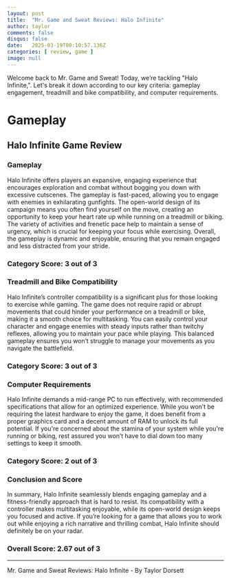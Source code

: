 ```yaml
---
layout: post
title:  "Mr. Game and Sweat Reviews: Halo Infinite"
author: taylor
comments: false
disqus: false
date:   2025-03-19T00:10:57.136Z
categories: [ review, game ]
image: null
---
```


Welcome back to Mr. Game and Sweat! Today, we’re tackling "Halo Infinite,". Let's break it down according to our key criteria: gameplay engagement, treadmill and bike compatibility, and computer requirements.

# Gameplay

## Halo Infinite Game Review

### Gameplay

Halo Infinite offers players an expansive, engaging experience that encourages exploration and combat without bogging you down with excessive cutscenes. The gameplay is fast-paced, allowing you to engage with enemies in exhilarating gunfights. The open-world design of its campaign means you often find yourself on the move, creating an opportunity to keep your heart rate up while running on a treadmill or biking. The variety of activities and frenetic pace help to maintain a sense of urgency, which is crucial for keeping your focus while exercising. Overall, the gameplay is dynamic and enjoyable, ensuring that you remain engaged and less distracted from your stride.

### Category Score: 3 out of 3

### Treadmill and Bike Compatibility

Halo Infinite’s controller compatibility is a significant plus for those looking to exercise while gaming. The game does not require rapid or abrupt movements that could hinder your performance on a treadmill or bike, making it a smooth choice for multitasking. You can easily control your character and engage enemies with steady inputs rather than twitchy reflexes, allowing you to maintain your pace while playing. This balanced gameplay ensures you won’t struggle to manage your movements as you navigate the battlefield.

### Category Score: 3 out of 3

### Computer Requirements

Halo Infinite demands a mid-range PC to run effectively, with recommended specifications that allow for an optimized experience. While you won’t be requiring the latest hardware to enjoy the game, it does benefit from a proper graphics card and a decent amount of RAM to unlock its full potential. If you're concerned about the stamina of your system while you're running or biking, rest assured you won’t have to dial down too many settings to keep it smooth.

### Category Score: 2 out of 3

### Conclusion and Score

In summary, Halo Infinite seamlessly blends engaging gameplay and a fitness-friendly approach that is hard to resist. Its compatibility with a controller makes multitasking enjoyable, while its open-world design keeps you focused and active. If you’re looking for a game that allows you to work out while enjoying a rich narrative and thrilling combat, Halo Infinite should definitely be on your radar.

### Overall Score: 2.67 out of 3

---

Mr. Game and Sweat Reviews: Halo Infinite - By Taylor Dorsett
